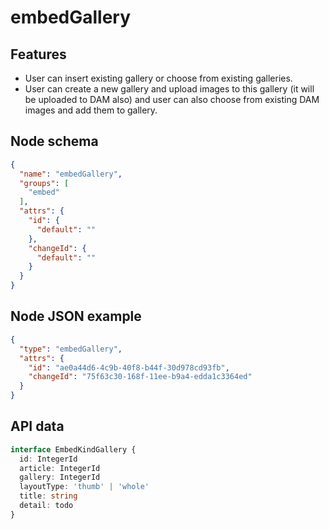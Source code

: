 # embedGallery

## Features
- User can insert existing gallery or choose from existing galleries.
- User can create a new gallery and upload images to this gallery (it will be uploaded to DAM also) and user can also choose from existing DAM images and add them to gallery.

## Node schema

```json
{
  "name": "embedGallery",
  "groups": [
    "embed"
  ],
  "attrs": {
    "id": {
      "default": ""
    },
    "changeId": {
      "default": ""
    }
  }
}
```

## Node JSON example

```json
{
  "type": "embedGallery",
  "attrs": {
    "id": "ae0a44d6-4c9b-40f8-b44f-30d978cd93fb",
    "changeId": "75f63c30-168f-11ee-b9a4-edda1c3364ed"
  }
}
```

## API data

```ts
interface EmbedKindGallery {
  id: IntegerId
  article: IntegerId
  gallery: IntegerId
  layoutType: 'thumb' | 'whole'
  title: string
  detail: todo
}
```
